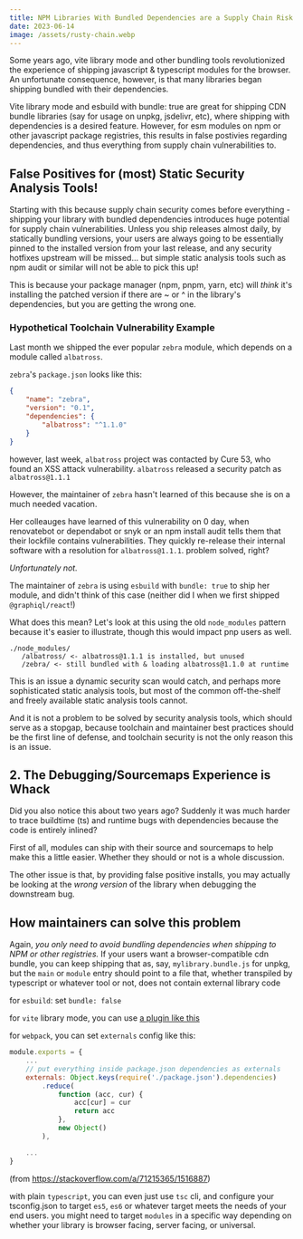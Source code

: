 ```yaml
---
title: NPM Libraries With Bundled Dependencies are a Supply Chain Risk! (and more)
date: 2023-06-14
image: /assets/rusty-chain.webp
---
```


Some years ago, vite library mode and other bundling tools revolutionized the experience of shipping javascript & typescript modules for the browser. An unfortunate consequence, however, is that many libraries began shipping bundled with their dependencies.

Vite library mode and esbuild with bundle: true are great for shipping CDN bundle libraries (say for usage on unpkg, jsdelivr, etc), where shipping with dependencies is a desired feature. However, for esm modules on npm or other javascript package registries, this results in false postivies regarding dependencies, and thus everything from supply chain vulnerabilities to.

## False Positives for (most) Static Security Analysis Tools!

Starting with this because supply chain security comes before everything - shipping your library with bundled dependencies introduces huge potential for supply chain vulnerabilities. Unless you ship releases almost daily, by statically bundling versions, your users are always going to be essentially pinned to the installed version from your last release, and any security hotfixes upstream will be missed... but simple static analysis tools such as npm audit or similar will not be able to pick this up!

This is because your package manager (npm, pnpm, yarn, etc) will _think_ it's installing the patched version if there are ~ or ^ in the library's dependencies, but you are getting the wrong one.

### Hypothetical Toolchain Vulnerability Example

Last month we shipped the ever popular `zebra` module, which depends on a module called `albatross`.

`zebra`'s `package.json` looks like this:

```json
{
    "name": "zebra",
    "version": "0.1",
    "dependencies": {
        "albatross": "^1.1.0"
    }
}

```

however, last week, `albatross` project was contacted by Cure 53, who found an XSS attack vulnerability. `albatross` released a security patch as `albatross@1.1.1` 

However, the maintainer of `zebra` hasn't learned of this because she is on a much needed vacation. 

Her colleauges have learned of this vulnerability on 0 day, when renovatebot or dependabot or snyk or an npm install audit tells them that their lockfile contains vulnerabilities. They quickly re-release their internal software with a resolution for `albatross@1.1.1`. problem solved, right? 

*Unfortunately not.*

The maintainer of `zebra` is using `esbuild` with `bundle: true` to ship her module, and didn't think of this case (neither did I when we first shipped `@graphiql/react`!)

What does this mean? Let's look at this using the old `node_modules` pattern because it's easier to illustrate, though this would impact pnp users as well.

```text
./node_modules/
   /albatross/ <- albatross@1.1.1 is installed, but unused
   /zebra/ <- still bundled with & loading albatross@1.1.0 at runtime
```

This is an issue a dynamic security scan would catch, and perhaps more sophisticated static analysis tools, but most of the common off-the-shelf and freely available static analysis tools cannot.

And it is not a problem to be solved by security analysis tools, which should serve as a stopgap, because toolchain and maintainer best practices should be the first line of defense, and toolchain security is not the only reason this is an issue.

## 2. The Debugging/Sourcemaps Experience is **Whack**

Did you also notice this about two years ago? Suddenly it was much harder to trace buildtime (ts) and runtime bugs with dependencies because the code is entirely inlined? 

First of all, modules can ship with their source and sourcemaps to help make this a little easier. Whether they should or not is a whole discussion.

The other issue is that, by providing false positive installs, you may actually be looking at the _wrong version_ of the library when debugging the downstream bug.


## How maintainers can solve this problem

Again, *you only need to avoid bundling dependencies when shipping to NPM or other registries.*  If your users want a browser-compatible cdn bundle, you can keep shipping that as, say, `mylibrary.bundle.js` for unpkg, but the `main` or `module` entry should point to a file that, whether transpiled by typescript or whatever tool or not, does not contain external library code

for `esbuild`: set `bundle: false`

for `vite` library mode, you can use [a plugin like this](https://socket.dev/npm/package/vite-plugin-no-bundle)

for `webpack`, you can set `externals` config like this:

```js
module.exports = {
    ...
    // put everything inside package.json dependencies as externals
    externals: Object.keys(require('./package.json').dependencies)
        .reduce(
            function (acc, cur) {
                acc[cur] = cur
                return acc
            },
            new Object()
        ),

    ...
}
```
(from https://stackoverflow.com/a/71215365/1516887)

with plain `typescript`, you can even just use `tsc` cli, and configure your tsconfig.json to target `es5`, `es6` or whatever target meets the needs of your end users. you might need to target `modules` in a specific way depending on whether your library is browser facing, server facing, or universal.
